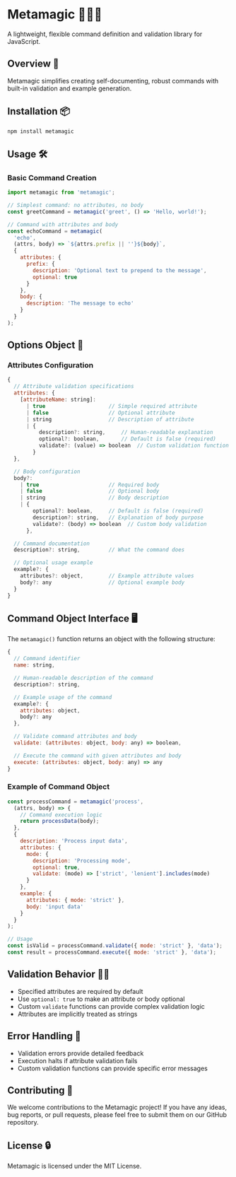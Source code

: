 # Metamagic 🧙‍♂️✨

A lightweight, flexible command definition and validation library for JavaScript.

## Overview 🌟

Metamagic simplifies creating self-documenting, robust commands with built-in validation and example generation.

## Installation 📦

```bash
npm install metamagic
```

## Usage 🛠️

### Basic Command Creation

```javascript
import metamagic from 'metamagic';

// Simplest command: no attributes, no body
const greetCommand = metamagic('greet', () => 'Hello, world!');

// Command with attributes and body
const echoCommand = metamagic(
  'echo', 
  (attrs, body) => `${attrs.prefix || ''}${body}`,
  {
    attributes: {
      prefix: {
        description: 'Optional text to prepend to the message',
        optional: true
      }
    },
    body: {
      description: 'The message to echo'
    }
  }
);
```

## Options Object 📝

### Attributes Configuration

```javascript
{
  // Attribute validation specifications
  attributes: {
    [attributeName: string]: 
      | true                    // Simple required attribute
      | false                   // Optional attribute
      | string                  // Description of attribute
      | {
          description?: string,     // Human-readable explanation
          optional?: boolean,       // Default is false (required)
          validate?: (value) => boolean  // Custom validation function
        }
  },

  // Body configuration
  body?: 
    | true                      // Required body
    | false                     // Optional body
    | string                    // Body description
    | {
        optional?: boolean,     // Default is false (required)
        description?: string,   // Explanation of body purpose
        validate?: (body) => boolean  // Custom body validation
      },

  // Command documentation
  description?: string,         // What the command does

  // Optional usage example
  example?: {
    attributes?: object,        // Example attribute values
    body?: any                  // Optional example body
  }
}
```

## Command Object Interface 🖥️

The `metamagic()` function returns an object with the following structure:

```javascript
{
  // Command identifier
  name: string,

  // Human-readable description of the command
  description?: string,

  // Example usage of the command
  example?: {
    attributes: object,
    body?: any
  },

  // Validate command attributes and body
  validate: (attributes: object, body: any) => boolean,

  // Execute the command with given attributes and body
  execute: (attributes: object, body: any) => any
}
```

### Example of Command Object

```javascript
const processCommand = metamagic('process', 
  (attrs, body) => {
    // Command execution logic
    return processData(body);
  },
  {
    description: 'Process input data',
    attributes: {
      mode: {
        description: 'Processing mode',
        optional: true,
        validate: (mode) => ['strict', 'lenient'].includes(mode)
      }
    },
    example: {
      attributes: { mode: 'strict' },
      body: 'input data'
    }
  }
);

// Usage
const isValid = processCommand.validate({ mode: 'strict' }, 'data');
const result = processCommand.execute({ mode: 'strict' }, 'data');
```

## Validation Behavior 🕵️‍♀️

- Specified attributes are required by default
- Use `optional: true` to make an attribute or body optional
- Custom `validate` functions can provide complex validation logic
- Attributes are implicitly treated as strings

## Error Handling 🚨

- Validation errors provide detailed feedback
- Execution halts if attribute validation fails
- Custom validation functions can provide specific error messages

## Contributing 🦄

We welcome contributions to the Metamagic project! If you have any ideas, bug reports, or pull requests, please feel free to submit them on our GitHub repository.

## License 🔒

Metamagic is licensed under the MIT License.